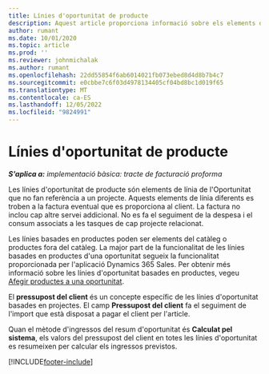 ```yaml
---
title: Línies d'oportunitat de producte
description: Aquest article proporciona informació sobre els elements de la línia d'oportunitat de productes al Project Operations.
author: rumant
ms.date: 10/01/2020
ms.topic: article
ms.prod: ''
ms.reviewer: johnmichalak
ms.author: rumant
ms.openlocfilehash: 22dd55854f6ab6014021fb073ebed8d4d8b7b4c7
ms.sourcegitcommit: e0cbbe7c6f03d4978134405cf04bd8bc1d019f65
ms.translationtype: MT
ms.contentlocale: ca-ES
ms.lasthandoff: 12/05/2022
ms.locfileid: "9824991"
---
```

# <a name="product-opportunity-lines"></a>Línies d'oportunitat de producte

_**S'aplica a:** implementació bàsica: tracte de facturació proforma_

Les línies d'oportunitat de producte són elements de línia de l'Oportunitat que no fan referència a un projecte. Aquests elements de línia diferents es troben a la factura eventual que es proporciona al client. La factura no inclou cap altre servei addicional. No es fa el seguiment de la despesa i el consum associats a les tasques de cap projecte relacionat.

Les línies basades en productes poden ser elements del catàleg o productes fora del catàleg. La major part de la funcionalitat de les línies basades en productes d'una oportunitat segueix la funcionalitat proporcionada per l'aplicació Dynamics 365 Sales. Per obtenir més informació sobre les línies d'oportunitat basades en productes, vegeu [Afegir productes a una oportunitat](/dynamics365/sales-enterprise/add-products-opportunity).

El **pressupost del client** és un concepte específic de les línies d'oportunitat basades en projectes. El camp **Pressupost del client** fa el seguiment de l'import que està disposat a pagar el client per l'article.

Quan el mètode d'ingressos del resum d'oportunitat és **Calculat pel sistema**, els valors del pressupost del client en totes les línies d'oportunitat es resumeixen per calcular els ingressos previstos. 



[!INCLUDE[footer-include](../../includes/footer-banner.md)]
